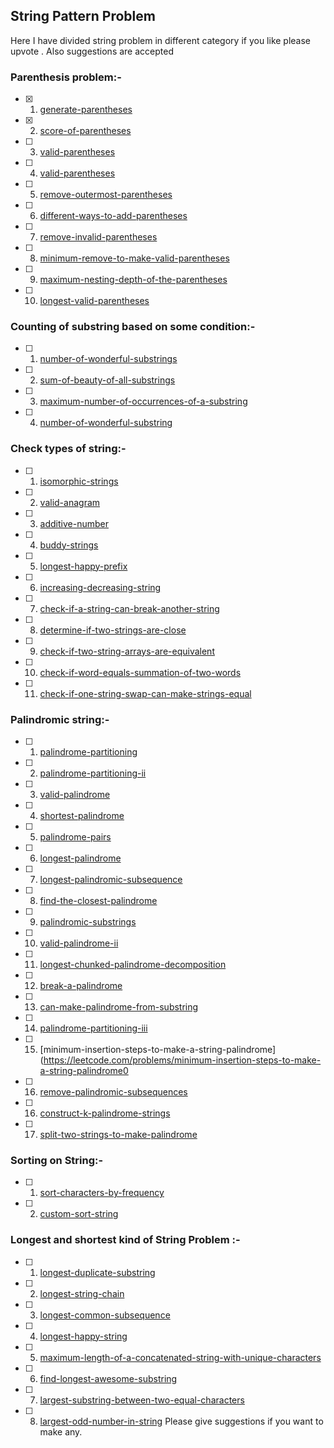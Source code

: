 ## String Pattern Problem 

Here I have divided string problem in different category if you like please upvote .
Also suggestions are accepted

### Parenthesis problem:-

- [x] 1. [generate-parentheses](https://leetcode.com/problems/generate-parentheses)
- [x] 2. [score-of-parentheses](https://leetcode.com/problems/score-of-parentheses)
- [ ] 3. [valid-parentheses](https://leetcode.com/problems/valid-parentheses)
- [ ] 4. [valid-parentheses](https://leetcode.com/problems/valid-parentheses)
- [ ] 5. [remove-outermost-parentheses](https://leetcode.com/problems/remove-outermost-parentheses) 
- [ ] 6. [different-ways-to-add-parentheses](https://leetcode.com/problems/different-ways-to-add-parentheses/)
- [ ] 7. [remove-invalid-parentheses](https://leetcode.com/problems/remove-invalid-parentheses) 
- [ ] 8. [minimum-remove-to-make-valid-parentheses](https://leetcode.com/problems/minimum-remove-to-make-valid-parentheses)
- [ ] 9. [maximum-nesting-depth-of-the-parentheses](https://leetcode.com/problems/maximum-nesting-depth-of-the-parentheses) 
- [ ] 10. [longest-valid-parentheses](https://leetcode.com/problems/longest-valid-parentheses/)

### Counting of substring based on some condition:-

- [ ] 1. [number-of-wonderful-substrings](https://leetcode.com/problems/number-of-wonderful-substrings)
- [ ] 2. [sum-of-beauty-of-all-substrings](https://leetcode.com/problems/sum-of-beauty-of-all-substrings/)
- [ ] 3. [maximum-number-of-occurrences-of-a-substring](https://leetcode.com/problems/maximum-number-of-occurrences-of-a-substring)
- [ ] 4. [number-of-wonderful-substring](https://leetcode.com/problems/number-of-wonderful-substrings)

### Check types of string:-

- [ ] 1. [isomorphic-strings](https://leetcode.com/problems/isomorphic-strings)
- [ ] 2. [valid-anagram](https://leetcode.com/problems/valid-anagram)
- [ ] 3. [additive-number](https://leetcode.com/problems/additive-number)
- [ ] 4. [buddy-strings](https://leetcode.com/problems/buddy-strings)
- [ ] 5. [longest-happy-prefix](https://leetcode.com/problems/longest-happy-prefix)
- [ ] 6. [increasing-decreasing-string](https://leetcode.com/problems/increasing-decreasing-string)
- [ ] 7. [check-if-a-string-can-break-another-string](https://leetcode.com/problems/check-if-a-string-can-break-another-string)
- [ ] 8. [determine-if-two-strings-are-close](https://leetcode.com/problems/determine-if-two-strings-are-close)
- [ ] 9. [check-if-two-string-arrays-are-equivalent](https://leetcode.com/problems/check-if-two-string-arrays-are-equivalent)
- [ ] 10. [check-if-word-equals-summation-of-two-words](https://leetcode.com/problems/check-if-word-equals-summation-of-two-words)
- [ ] 11. [check-if-one-string-swap-can-make-strings-equal](https://leetcode.com/problems/check-if-one-string-swap-can-make-strings-equal)

### Palindromic string:-

- [ ] 1. [palindrome-partitioning](https://leetcode.com/problems/palindrome-partitioning)
- [ ] 2. [palindrome-partitioning-ii](https://leetcode.com/problems/palindrome-partitioning-ii)
- [ ] 3. [valid-palindrome](https://leetcode.com/problems/valid-palindrome)
- [ ] 4. [shortest-palindrome](https://leetcode.com/problems/shortest-palindrome)
- [ ] 5. [palindrome-pairs](https://leetcode.com/problems/palindrome-pairs)
- [ ] 6. [longest-palindrome](https://leetcode.com/problems/longest-palindrome)
- [ ] 7. [longest-palindromic-subsequence](https://leetcode.com/problems/longest-palindromic-subsequence)
- [ ] 8. [find-the-closest-palindrome](https://leetcode.com/problems/find-the-closest-palindrome)
- [ ] 9. [palindromic-substrings](https://leetcode.com/problems/palindromic-substrings)
- [ ] 10. [valid-palindrome-ii](https://leetcode.com/problems/valid-palindrome-ii)
- [ ] 11. [longest-chunked-palindrome-decomposition](https://leetcode.com/problems/longest-chunked-palindrome-decomposition)
- [ ] 12. [break-a-palindrome](https://leetcode.com/problems/break-a-palindrome)
- [ ] 13. [can-make-palindrome-from-substring](https://leetcode.com/problems/can-make-palindrome-from-substring)
- [ ] 14. [palindrome-partitioning-iii](https://leetcode.com/problems/palindrome-partitioning-iii)
- [ ] 15. [minimum-insertion-steps-to-make-a-string-palindrome](https://leetcode.com/problems/minimum-insertion-steps-to-make-a-string-palindrome0
- [ ] 16. [remove-palindromic-subsequences](https://leetcode.com/problems/remove-palindromic-subsequences)
- [ ] 16. [construct-k-palindrome-strings](https://leetcode.com/problems/construct-k-palindrome-strings)
- [ ] 17. [split-two-strings-to-make-palindrome](https://leetcode.com/problems/split-two-strings-to-make-palindrome)

### Sorting on String:-
- [ ] 1. [sort-characters-by-frequency](https://leetcode.com/problems/sort-characters-by-frequency)
- [ ] 2. [custom-sort-string](https://leetcode.com/problems/custom-sort-string)

### Longest and shortest kind of String Problem :-

- [ ] 1. [longest-duplicate-substring](https://leetcode.com/problems/longest-duplicate-substring)
- [ ] 2. [longest-string-chain](https://leetcode.com/problems/longest-string-chain)
- [ ] 3. [longest-common-subsequence](https://leetcode.com/problems/longest-common-subsequence)
- [ ] 4. [longest-happy-string](https://leetcode.com/problems/longest-happy-string)
- [ ] 5. [maximum-length-of-a-concatenated-string-with-unique-characters](https://leetcode.com/problems/maximum-length-of-a-concatenated-string-with-unique-characters)
- [ ] 6. [find-longest-awesome-substring](https://leetcode.com/problems/find-longest-awesome-substring)
- [ ] 7. [largest-substring-between-two-equal-characters](https://leetcode.com/problems/largest-substring-between-two-equal-characters)
- [ ] 8. [largest-odd-number-in-string](https://leetcode.com/problems/largest-odd-number-in-string)
Please give suggestions if you want to make any.
